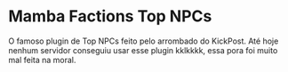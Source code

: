 # Mamba Factions Top NPCs
 
O famoso plugin de Top NPCs feito pelo arrombado do KickPost. Até hoje nenhum servidor conseguiu usar esse plugin kklkkkk, essa pora foi muito mal feita na moral. 

